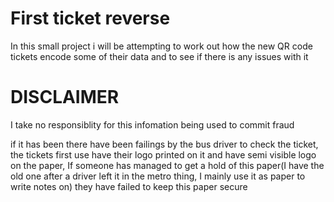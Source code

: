 # First ticket reverse
In this small project i will be attempting to work out how the new QR code tickets encode some of their data and to see if there is any issues with it

# DISCLAIMER
I take no responsiblity for this infomation being used to commit fraud

if it has been there have been failings by the bus driver to check the ticket, the tickets first use have their logo printed on it and have semi visible logo on the paper, If someone has managed to get a hold of this paper(I have the old one after a driver left it in the metro thing, I mainly use it as paper to write notes on) they have failed to keep this paper secure
